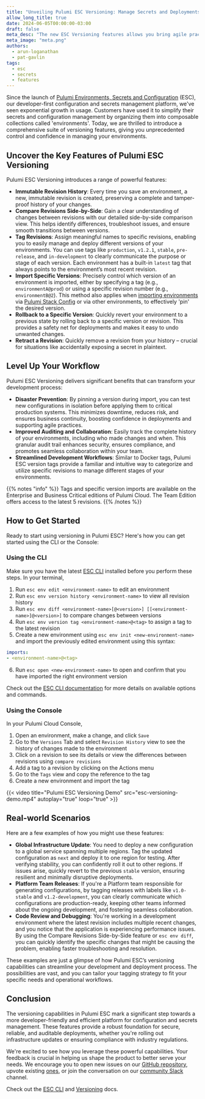 ```yaml
---
title: "Unveiling Pulumi ESC Versioning: Manage Secrets and Deployments with Confidence"
allow_long_title: true
date: 2024-06-05T00:00:00-03:00
draft: false
meta_desc: "The new ESC Versioning features allows you bring agile practices to your secrets and configuration management, and streamline deployments"
meta_image: "meta.png"
authors:
  - arun-loganathan
  - pat-gavlin
tags:
  - esc
  - secrets
  - features
---
```


Since the launch of [Pulumi Environments, Secrets and Configuration](/product/esc) (ESC), our developer-first configuration and secrets management platform, we've seen exponential growth in usage. Customers have used it to simplify their secrets and configuration management by organizing them into composable collections called 'environments'. Today, we are thrilled to introduce a comprehensive suite of versioning features, giving you unprecedented control and confidence in managing your environments.

<!--more-->

## Uncover the Key Features of Pulumi ESC Versioning

Pulumi ESC Versioning introduces a range of powerful features:

- **Immutable Revision History**: Every time you save an environment, a new, immutable revision is created, preserving a complete and tamper-proof history of your changes.
- **Compare Revisions Side-by-Side**: Gain a clear understanding of changes between revisions with our detailed side-by-side comparison view. This helps identify differences, troubleshoot issues, and ensure smooth transitions between versions.
- **Tag Revisions**: Assign meaningful names to specific revisions, enabling you to easily manage and deploy different versions of your environments. You can use tags like `production`, `v1.2.1`, `stable`, `pre-release`, and `in-development` to clearly communicate the purpose or stage of each version. Each environment has a built-in `latest` tag that always points to the environment’s most recent revision.
- **Import Specific Versions**: Precisely control which version of an environment is imported, either by specifying a tag (e.g., `environmentA@prod`) or using a specific revision number (e.g., `environmentB@2`). This method also applies when [importing environments](/docs/esc/environments/#importing-other-environments) via [Pulumi Stack Config](/docs/esc/environments/#using-environments-with-pulumi-iac) or via other environments, to effectively 'pin' the desired version.
- **Rollback to a Specific Version**: Quickly revert your environment to a previous state by rolling back to a specific version or revision. This provides a safety net for deployments and makes it easy to undo unwanted changes.
- **Retract a Revision**: Quickly remove a revision from your history – crucial for situations like accidentally exposing a secret in plaintext.

## Level Up Your Workflow

Pulumi ESC Versioning delivers significant benefits that can transform your development process:

- **Disaster Prevention**: By pinning a version during import, you can test new configurations in isolation before applying them to critical production systems. This minimizes downtime, reduces risk, and ensures business continuity, boosting confidence in deployments and supporting agile practices.
- **Improved Auditing and Collaboration**: Easily track the complete history of your environments, including who made changes and when. This granular audit trail enhances security, ensures compliance, and promotes seamless collaboration within your team.
- **Streamlined Development Workflows**: Similar to Docker tags, Pulumi ESC version tags provide a familiar and intuitive way to categorize and utilize specific revisions to manage different stages of your environments.

{{% notes "info" %}}
Tags and specific version imports are available on the Enterprise and Business Critical editions of Pulumi Cloud. The Team Edition offers access to the latest 5 revisions.
{{% /notes %}}

## How to Get Started

Ready to start using versioning in Pulumi ESC? Here's how you can get started using the CLI or the Console:

### Using the CLI

Make sure you have the latest [ESC CLI](/docs/install/esc/) installed before you perform these steps. In your terminal,

1. Run `esc env edit <environment-name>` to edit an environment
2. Run `esc env version history <environment-name>` to view all revision history
3. Run `esc env diff <environment-name>[@<version>] [[<environment-name>]@<version>]` to compare changes between versions
4. Run `esc env version tag <environment-name>@<tag>` to assign a tag to the latest revision
5.  Create a new environment using `esc env init <new-environment-name>` and import the previously edited environment using this syntax:
```yaml
imports:
- <environment-name>@<tag>
```
6. Run `esc open <new-environment-name>` to open and confirm that you have imported the right environment version

Check out the [ESC CLI documentation](/docs/esc-cli/) for more details on available options and commands.

### Using the Console

In your Pulumi Cloud Console,

1. Open an environment, make a change, and click `Save`
2. Go to the `Versions` Tab and select `Revision History` view to see the history of changes made to the environment
3. Click on a revision to see its details or view the differences between revisions using `compare revisions`
4. Add a tag to a revision by clicking on the Actions menu
5. Go to the `Tags` view and copy the reference to the tag
6. Create a new environment and import the tag

{{< video title="Pulumi ESC Versioning Demo" src="esc-versioning-demo.mp4" autoplay="true" loop="true" >}}

## Real-world Scenarios
Here are a few examples of how you might use these features:

- **Global Infrastructure Update**: You need to deploy a new configuration to a global service spanning multiple regions. Tag the updated configuration as `next` and deploy it to one region for testing. After verifying stability, you can confidently roll it out to other regions. If issues arise, quickly revert to the previous `stable` version, ensuring resilient and minimally disruptive deployments.
- **Platform Team Releases**: If you're a Platform team responsible for generating configurations, by tagging releases with labels like `v1.0-stable` and `v1.2-development`, you can clearly communicate which configurations are production-ready, keeping other teams informed about the ongoing development, and fostering seamless collaboration.
- **Code Review and Debugging**: You're working in a development environment where the latest revision includes multiple recent changes, and you notice that the application is experiencing performance issues. By using the Compare Revisions Side-by-Side feature or `esc env diff`, you can quickly identify the specific changes that might be causing the problem, enabling faster troubleshooting and resolution.

These examples are just a glimpse of how Pulumi ESC’s versioning capabilities can streamline your development and deployment process. The possibilities are vast, and you can tailor your tagging strategy to fit your specific needs and operational workflows.

## Conclusion

The versioning capabilities in Pulumi ESC mark a significant step towards a more developer-friendly and efficient platform for configuration and secrets management. These features provide a robust foundation for secure, reliable, and auditable deployments, whether you're rolling out infrastructure updates or ensuring compliance with industry regulations.

We're excited to see how you leverage these powerful capabilities. Your feedback is crucial in helping us shape the product to better serve your needs. We encourage you to open new issues on our [GitHub repository](https://github.com/pulumi/esc/issues/new/choose), upvote existing [ones](https://github.com/pulumi/esc/issues), or join the conversation on our [community Slack](https://slack.pulumi.com/) channel.

Check out the [ESC CLI](/docs/esc-cli/) and [Versioning](/docs/esc/environments/#versioning-environments) docs.